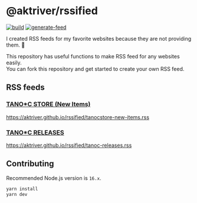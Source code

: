 # @aktriver/rssified

[![build](https://github.com/aktriver/rssified/actions/workflows/build.yml/badge.svg)](https://github.com/aktriver/rssified/actions/workflows/build.yml)
[![generate-feed](https://github.com/aktriver/rssified/actions/workflows/generate-feed.yml/badge.svg)](https://github.com/aktriver/rssified/actions/workflows/generate-feed.yml)

I created RSS feeds for my favorite websites because they are not providing them. 🥺

This repository has useful functions to make RSS feed for any websites easily.<br>
You can fork this repository and get started to create your own RSS feed.

## RSS feeds

### [TANO\*C STORE (New Items)](https://www.tanocstore.net/)

https://aktriver.github.io/rssified/tanocstore-new-items.rss

### [TANO\*C RELEASES](http://www.tano-c.net/release/)

https://aktriver.github.io/rssified/tanoc-releases.rss

## Contributing

Recommended Node.js version is `16.x`.

```sh
yarn install
yarn dev
```
